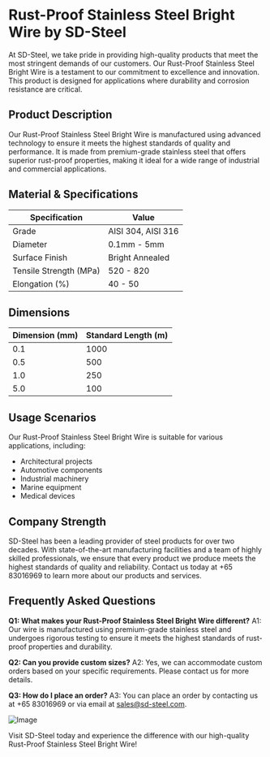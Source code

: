# Rust-Proof Stainless Steel Bright Wire by SD-Steel

At SD-Steel, we take pride in providing high-quality products that meet the most stringent demands of our customers. Our Rust-Proof Stainless Steel Bright Wire is a testament to our commitment to excellence and innovation. This product is designed for applications where durability and corrosion resistance are critical.

## Product Description

Our Rust-Proof Stainless Steel Bright Wire is manufactured using advanced technology to ensure it meets the highest standards of quality and performance. It is made from premium-grade stainless steel that offers superior rust-proof properties, making it ideal for a wide range of industrial and commercial applications.

## Material & Specifications

| Specification | Value |
|---------------|-------|
| Grade         | AISI 304, AISI 316 |
| Diameter      | 0.1mm - 5mm |
| Surface Finish| Bright Annealed |
| Tensile Strength (MPa) | 520 - 820 |
| Elongation (%) | 40 - 50 |

## Dimensions

| Dimension (mm) | Standard Length (m) |
|----------------|---------------------|
| 0.1             | 1000                |
| 0.5             | 500                 |
| 1.0             | 250                 |
| 5.0             | 100                 |

## Usage Scenarios

Our Rust-Proof Stainless Steel Bright Wire is suitable for various applications, including:

- Architectural projects
- Automotive components
- Industrial machinery
- Marine equipment
- Medical devices

## Company Strength

SD-Steel has been a leading provider of steel products for over two decades. With state-of-the-art manufacturing facilities and a team of highly skilled professionals, we ensure that every product we produce meets the highest standards of quality and reliability. Contact us today at +65 83016969 to learn more about our products and services.

## Frequently Asked Questions

**Q1: What makes your Rust-Proof Stainless Steel Bright Wire different?**
A1: Our wire is manufactured using premium-grade stainless steel and undergoes rigorous testing to ensure it meets the highest standards of rust-proof properties and durability.

**Q2: Can you provide custom sizes?**
A2: Yes, we can accommodate custom orders based on your specific requirements. Please contact us for more details.

**Q3: How do I place an order?**
A3: You can place an order by contacting us at +65 83016969 or via email at sales@sd-steel.com.

![Image](https://github.com/user-attachments/assets/2567258e-e124-4816-932d-1809bd27ef0b)

Visit SD-Steel today and experience the difference with our high-quality Rust-Proof Stainless Steel Bright Wire!